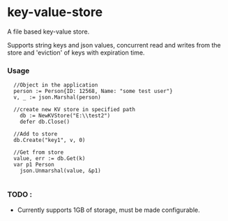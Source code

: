 # key-value-store
A file based key-value store.

Supports string keys and json values, concurrent read and writes from the store and 'eviction' of keys with expiration time.

### Usage

```
  //Object in the application
  person := Person{ID: 12568, Name: "some test user"}
  v, _ := json.Marshal(person)
  
  //create new KV store in specified path
	db := NewKVStore("E:\\test2")
	defer db.Close()
  
  //Add to store
  db.Create("key1", v, 0)
  
  //Get from store
  value, err := db.Get(k)
  var p1 Person
	json.Unmarshal(value, &p1)
  
  ```

### TODO :

- Currently supports 1GB of storage, must be made configurable.

